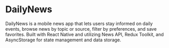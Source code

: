# DailyNews
DailyNews is a mobile news app that lets users stay informed on daily events, browse news by topic or source, filter by preferences, and save favorites. Built with React Native and utilizing News API, Redux Toolkit, and AsyncStorage for state management and data storage.
